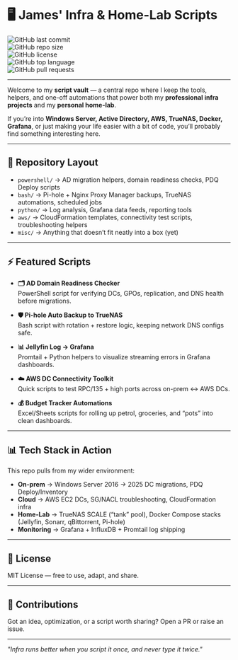 # 🖥️ James' Infra & Home-Lab Scripts

![GitHub last commit](https://img.shields.io/github/last-commit/jbcloudcreate/yumyum25?style=flat-square)  
![GitHub repo size](https://img.shields.io/github/repo-size/jbcloudcreate/yumyum25?style=flat-square)  
![GitHub license](https://img.shields.io/github/license/jbcloudcreate/yumyum25?style=flat-square)  
![GitHub top language](https://img.shields.io/github/languages/top/jbcloudcreate/yumyum25?style=flat-square)  
![GitHub pull requests](https://img.shields.io/github/issues-pr/jbcloudcreate/yumyum25?style=flat-square)  

---

Welcome to my **script vault** — a central repo where I keep the tools, helpers, and one-off automations that power both my **professional infra projects** and my **personal home-lab**.

If you’re into **Windows Server, Active Directory, AWS, TrueNAS, Docker, Grafana**, or just making your life easier with a bit of code, you’ll probably find something interesting here.

---

## 📂 Repository Layout
- `powershell/` → AD migration helpers, domain readiness checks, PDQ Deploy scripts  
- `bash/` → Pi-hole + Nginx Proxy Manager backups, TrueNAS automations, scheduled jobs  
- `python/` → Log analysis, Grafana data feeds, reporting tools  
- `aws/` → CloudFormation templates, connectivity test scripts, troubleshooting helpers  
- `misc/` → Anything that doesn’t fit neatly into a box (yet)

---

## ⚡ Featured Scripts
- **🗂️ AD Domain Readiness Checker**  
  PowerShell script for verifying DCs, GPOs, replication, and DNS health before migrations.

- **🛡️ Pi-hole Auto Backup to TrueNAS**  
  Bash script with rotation + restore logic, keeping network DNS configs safe.

- **📊 Jellyfin Log → Grafana**  
  Promtail + Python helpers to visualize streaming errors in Grafana dashboards.

- **☁️ AWS DC Connectivity Toolkit**  
  Quick scripts to test RPC/135 + high ports across on-prem ↔ AWS DCs.

- **💰 Budget Tracker Automations**  
  Excel/Sheets scripts for rolling up petrol, groceries, and “pots” into clean dashboards.

---

## 📊 Tech Stack in Action
This repo pulls from my wider environment:

- **On-prem** → Windows Server 2016 → 2025 DC migrations, PDQ Deploy/Inventory  
- **Cloud** → AWS EC2 DCs, SG/NACL troubleshooting, CloudFormation infra  
- **Home-Lab** → TrueNAS SCALE (“tank” pool), Docker Compose stacks (Jellyfin, Sonarr, qBittorrent, Pi-hole)  
- **Monitoring** → Grafana + InfluxDB + Promtail log shipping

---

## 📜 License
MIT License — free to use, adapt, and share.

---

## 🤝 Contributions
Got an idea, optimization, or a script worth sharing? Open a PR or raise an issue.

---

*"Infra runs better when you script it once, and never type it twice."*
